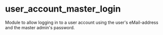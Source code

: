 user_account_master_login
=========================

Module to allow logging in to a user account using the user's eMail-address and the master admin's password.
